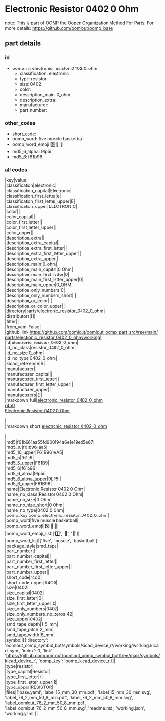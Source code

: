# Electronic Resistor 0402 0 Ohm  

note: This is part of OOMP the Oopen Organization Method For Parts. For more details: https://github.com/oomlout/oomp_base

##  part details





### id
* oomp_id: electronic_resistor_0402_0_ohm
  * classification: electronic
  * type: resistor
  * size: 0402
  * color: 
  * description_main: 0_ohm
  * description_extra: 
  * manufacturer: 
  * part_number: 

### other_codes
* short_code: 
* oomp_word: five muscle basketball
* oomp_word_emoji :five: :muscle: :basketball:
* md5_6_alpha: 9lp5i
* md5_6: f61b96

### all codes 
|key|value|  
|classification|electronic|  
|classification_capital|Electronic|  
|classification_first_letter|e|  
|classification_first_letter_upper|E|  
|classification_upper|ELECTRONIC|  
|color||  
|color_capital||  
|color_first_letter||  
|color_first_letter_upper||  
|color_upper||  
|description_extra||  
|description_extra_capital||  
|description_extra_first_letter||  
|description_extra_first_letter_upper||  
|description_extra_upper||  
|description_main|0_ohm|  
|description_main_capital|0 Ohm|  
|description_main_first_letter|0|  
|description_main_first_letter_upper|0|  
|description_main_upper|0_OHM|  
|description_only_numbers|0|  
|description_only_numbers_short| |  
|description_or_color| |  
|description_or_color_upper| |  
|directory|parts/electronic_resistor_0402_0_ohm|  
|distributors|[]|  
|filter||  
|from_yaml|False|  
|github_link|https://github.com/oomlout/oomlout_oomp_part_src/tree/main/parts/electronic_resistor_0402_0_ohm/working|  
|id|electronic_resistor_0402_0_ohm|  
|id_no_class|resistor_0402_0_ohm|  
|id_no_size|0_ohm|  
|id_no_type|0402_0_ohm|  
|kicad_reference|R|  
|manufacturer||  
|manufacturer_capital||  
|manufacturer_first_letter||  
|manufacturer_first_letter_upper||  
|manufacturer_upper||  
|manufacturers|[]|  
|markdown_full|[electronic_resistor_0402_0_ohm](https://github.com/oomlout/oomlout_oomp_part_src/tree/main/parts/electronic_resistor_0402_0_ohm/working)<br>[r4o0](https://github.com/oomlout/oomlout_oomp_part_src/tree/main/parts/electronic_resistor_0402_0_ohm/working)<br>[Electronic Resistor 0402 0 Ohm](https://github.com/oomlout/oomlout_oomp_part_src/tree/main/parts/electronic_resistor_0402_0_ohm/working)<br><br>|  
|markdown_short|[electronic_resistor_0402_0_ohm](https://github.com/oomlout/oomlout_oomp_part_src/tree/main/parts/electronic_resistor_0402_0_ohm/working)<br><br>|  
|md5|f61b961aa55fd900194a6e1e19ed5e67|  
|md5_10|f61b961aa5|  
|md5_10_upper|F61B961AA5|  
|md5_5|f61b9|  
|md5_5_upper|F61B9|  
|md5_6|f61b96|  
|md5_6_alpha|9lp5i|  
|md5_6_alpha_upper|9LP5I|  
|md5_6_upper|F61B96|  
|name|Electronic Resistor 0402 0 Ohm|  
|name_no_class|Resistor 0402 0 Ohm|  
|name_no_size|0 Ohm|  
|name_no_size_short|0 Ohm|  
|name_no_type|0402 0 Ohm|  
|oomp_key|oomp_electronic_resistor_0402_0_ohm|  
|oomp_word|five muscle basketball|  
|oomp_word_emoji|:five: :muscle: :basketball:|  
|oomp_word_emoji_list|[':five:', ':muscle:', ':basketball:']|  
|oomp_word_list|['five', 'muscle', 'basketball']|  
|package_style|smd_tape|  
|part_number||  
|part_number_capital||  
|part_number_first_letter||  
|part_number_first_letter_upper||  
|part_number_upper||  
|short_code|r4o0|  
|short_code_upper|R4O0|  
|size|0402|  
|size_capital|0402|  
|size_first_letter|0|  
|size_first_letter_upper|0|  
|size_only_numbers|0402|  
|size_only_numbers_no_zeros|42|  
|size_upper|0402|  
|smd_tape_depth|1_5_mm|  
|smd_tape_pitch|2_mm|  
|smd_tape_width|8_mm|  
|symbol|[{'directory': 'oomlout_oomp_symbol_bot/symbols/kicad_device_r//working/working.kicad_sym', 'index': 0, 'link': 'https://github.com/oomlout/oomlout_oomp_symbol_bot/tree/main/symbols/kicad_device_r', 'oomp_key': 'oomp_kicad_device_r'}]|  
|type|resistor|  
|type_capital|Resistor|  
|type_first_letter|r|  
|type_first_letter_upper|R|  
|type_upper|RESISTOR|  
|files|['base.yaml', 'label_15_mm_30_mm.pdf', 'label_15_mm_30_mm.svg', 'label_76_2_mm_50_8_mm.pdf', 'label_76_2_mm_50_8_mm.svg', 'label_oomlout_76_2_mm_50_8_mm.pdf', 'label_oomlout_76_2_mm_50_8_mm.svg', 'readme.md', 'working.json', 'working.yaml']|  
